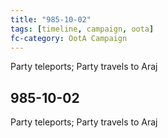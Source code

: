 ```yaml
---
title: "985-10-02"
tags: [timeline, campaign, oota]
fc-category: OotA Campaign
---
```

<span class='ob-timelines'
	data-date='985-10-02-00'
	data-title='Campaign: NAGA Adventures'
	data-class='orange'> Party teleports; Party travels to Araj </span>
## 985-10-02
Party teleports; Party travels to Araj
